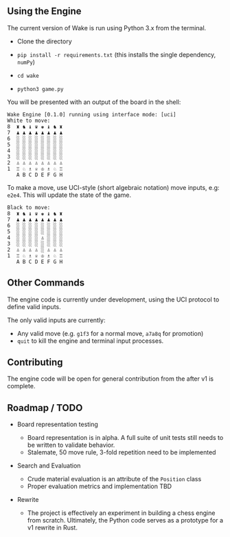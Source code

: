 ## Using the Engine

The current version of Wake is run using Python 3.x from the terminal.

- Clone the directory

- `pip install -r requirements.txt` (this installs the single dependency, `numPy`)

- `cd wake`

- `python3 game.py`

You will be presented with an output of the board in the shell:

```
Wake Engine [0.1.0] running using interface mode: [uci]
White to move:
8  ♜ ♞ ♝ ♛ ♚ ♝ ♞ ♜
7  ♟︎ ♟︎ ♟︎ ♟︎ ♟︎ ♟︎ ♟︎ ♟︎
6  ░ ░ ░ ░ ░ ░ ░ ░
5  ░ ░ ░ ░ ░ ░ ░ ░
4  ░ ░ ░ ░ ░ ░ ░ ░
3  ░ ░ ░ ░ ░ ░ ░ ░
2  ♙ ♙ ♙ ♙ ♙ ♙ ♙ ♙
1  ♖ ♘ ♗ ♕ ♔ ♗ ♘ ♖
   A B C D E F G H
```

To make a move, use UCI-style (short algebraic notation) move inputs, e.g: `e2e4`.  This will update the
state of the game.

```
Black to move:
8  ♜ ♞ ♝ ♛ ♚ ♝ ♞ ♜
7  ♟︎ ♟︎ ♟︎ ♟︎ ♟︎ ♟︎ ♟︎ ♟︎
6  ░ ░ ░ ░ ░ ░ ░ ░
5  ░ ░ ░ ░ ░ ░ ░ ░
4  ░ ░ ░ ░ ♙ ░ ░ ░
3  ░ ░ ░ ░ ░ ░ ░ ░
2  ♙ ♙ ♙ ♙ ░ ♙ ♙ ♙
1  ♖ ♘ ♗ ♕ ♔ ♗ ♘ ♖
   A B C D E F G H
```

## Other Commands

The engine code is currently under development, using the UCI protocol to define valid inputs.

The only valid inputs are currently:

- Any valid move (e.g. `g1f3` for a normal move, `a7a8q` for promotion)
- `quit` to kill the engine and terminal input processes.

## Contributing

The engine code will be open for general contribution from the after v1 is complete.

## Roadmap / TODO

- Board representation testing
  - Board representation is in alpha.  A full suite of unit tests still needs to be written to validate behavior.
  - Stalemate, 50 move rule, 3-fold repetition need to be implemented

- Search and Evaluation
  - Crude material evaluation is an attribute of the `Position` class
  - Proper evaluation metrics and implementation TBD

- Rewrite
  - The project is effectively an experiment in building a chess engine from scratch.  Ultimately, the Python code serves as a prototype for a v1 rewrite in Rust.

